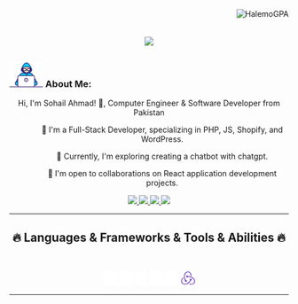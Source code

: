 <img align="right" src="https://visitor-badge.laobi.icu/badge?page_id=HalemoGPA/HalemoGPA" alt="HalemoGPA">

<h1 align="center">
  <a href="https://git.io/typing-svg">
    <img src="https://readme-typing-svg.herokuapp.com/?lines=This+is+Sohail+Ahmad;Nice+to+meet+you+%F0%9F%91%8B&size=30">
  </a>
</h1>

### <img src="/images/Developer.gif" alt="developer gif" height="45px"> About Me:

<p align="center">
  Hi, I'm Sohail Ahmad! 👋, Computer Engineer & Software Developer from Pakistan
  <br>
<ul align="center" style="margin: 0 auto;">
  <ol>👀 I'm a Full-Stack Developer, specializing in PHP, JS, Shopify, and WordPress.</ol>
  <ol>🌱 Currently, I'm exploring creating a chatbot with chatgpt.</ol>
  <ol>💞️ I'm open to collaborations on React application development projects.</ol>
</ul>
</p>
<p align="center">
  <a href="https://www.linkedin.com/in/dev-sohail-ahmad/" target="_blank">
    <img src="https://img.shields.io/badge/linkedin-%230077B5.svg?&style=for-the-badge&logo=linkedin&logoColor=white" height=23>
  </a>
  <a href="mailto:dev.sohailahmad@gmail.com" target="_blank">
    <img src="https://img.shields.io/badge/Gmail-D14836?style=for-the-badge&logo=gmail&logoColor=white" height=23>
  </a>
  <a href="http://wa.me/923246679865" target="_blank">
    <img src="https://img.shields.io/badge/WhatsApp-25D366?style=for-the-badge&logo=whatsapp&logoColor=white" height=23>
  </a>
  <a href="skype:live:.cid.abee6d364346fb11" target="_blank">
    <img src="https://img.shields.io/badge/skype-1877F2?style=for-the-badge&logo=skype&logoColor=white" height=23>
  </a>

</p>
<hr>
<h2 align="center">🔥 Languages & Frameworks & Tools & Abilities 🔥</h2><br>
<p align="center">
  <img title="CSS" height="25" src="images/laravel.svg">
  <img title="CSS" height="25" src="images/react.svg">
  <img title="CSS" height="25" src="images/shopify.svg">
  <img title="CSS" height="25" src="images/wp.svg">
  <img title="CSS" height="25" src="images/mysql.svg">
  <img title="CSS" height="25" src="images/redux.svg">
</p>
<hr>
